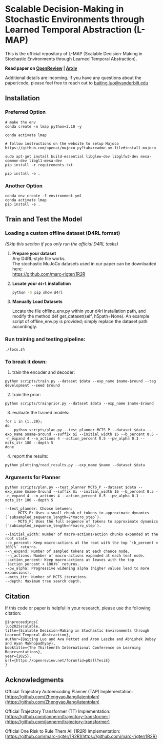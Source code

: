 # Scalable Decision-Making in Stochastic Environments through Learned Temporal Abstraction (L-MAP)

This is the official repository of L-MAP (Scalable Decision-Making in Stochastic Environments through Learned Temporal Abstraction).

**Read paper on [OpenReview](https://openreview.net/forum?id=pQsllTesiE) |
[Arxiv](https://arxiv.org/abs/2502.21186)**

Additional details are incoming.
If you have any questions about the paper/code, please feel free to reach out to baiting.luo@vanderbilt.edu

## Installation

### Preferred Option
```
# make the env
conda create -n lmap python=3.10 -y

conda activate lmap

# follow instructions on the website to setup Mujoco
https://github.com/openai/mujoco-py?tab=readme-ov-file#install-mujoco

sudo apt-get install build-essential libglew-dev libglfw3-dev mesa-common-dev libgl1-mesa-dev
pip install -r requirements.txt

pip install -e .
```

### Another Option
```
conda env create -f environment.yml
conda activate lmap
pip install -e .
```

## Train and Test the Model


### Loading a custom offline dataset (D4RL format)
*(Skip this section if you only run the official D4RL tasks)*
1. **Prepare your dataset**  
   Any D4RL‑style file works.  
   The stochastic MuJoCo datasets used in our paper can be downloaded here:  
   <https://github.com/marc-rigter/1R2R>

2. **Locate your `d4rl` installation**

   ```bash
   python -m pip show d4rl
   
3. **Manually Load Datasets**

   Locate the file offline_env.py within your d4rl installation path, and modify the method def get_dataset(self, h5path=None). An example script of offline_env.py is provided; simply replace the dataset path accordingly.


### Run training and testing pipeline:
```
./loco.sh
```

### To break it down:
1. train the encoder and decoder:
```
python scripts/train.py --dataset $data --exp_name $name-$round --tag development --seed $round
```
2. train the prior:
```
python scripts/trainprior.py --dataset $data --exp_name $name-$round
```
3. evaluate the trained models:
```
for i in {1..20};
do
    python scripts/plan.py --test_planner MCTS_P --dataset $data --exp_name $name-$round --suffix $i --initial_width 16 --b_percent 0.5 --n_expand 4 --n_actions 4 --action_percent 0.5 --pw_alpha 0.1 --mcts_itr 100 --depth 5
done 
```
4. report the results:
```
python plotting/read_results.py --exp_name $name --dataset $data
```

### Arguments for Planner
```
python scripts/plan.py --test_planner MCTS_P --dataset $data --exp_name $name-$round --suffix $i --initial_width 16 --b_percent 0.5 --n_expand 4 --n_actions 4 --action_percent 0.5 --pw_alpha 0.1 --mcts_itr 100 --depth 5

--test_planner: Choose between:
    - MCTS_P: Uses a small chunk of tokens to approximate dynamics (`subsampled_sequence_length=2*macro_step`).
    - MCTS_F: Uses the full sequence of tokens to approximate dynamics (`subsampled_sequence_length=n*macro_step`).

--initial_width: Number of macro-actions/action chunks expanded at the root state.
--b_percent: Keep macro-actions at the root with the top `(b_percent × 100)%` returns.
--n_expand: Number of sampled tokens at each chance node.
--n_actions: Number of macro-actions expanded at each leaf node.
--action_percent: Keep macro-actions at leaves with the top `(action_percent × 100)%` returns.
--pw_alpha: Progressive widening alpha (higher values lead to more expansions).
--mcts_itr: Number of MCTS iterations.
--depth: Maximum tree search depth.
```
## Citation

If this code or paper is helpful in your research, please use the following citation:

```
@inproceedings{
luo2025scalable,
title={Scalable Decision-Making in Stochastic Environments through Learned Temporal Abstraction},
author={Baiting Luo and Ava Pettet and Aron Laszka and Abhishek Dubey and Ayan Mukhopadhyay},
booktitle={The Thirteenth International Conference on Learning Representations},
year={2025},
url={https://openreview.net/forum?id=pQsllTesiE}
}
```

## Acknowledgments

Official Trajectory Autoencoding Planner (TAP) Implementation: [https://github.com/ZhengyaoJiang/latentplan](https://github.com/ZhengyaoJiang/latentplan)

Official Trajectory Transformer (TT) Implementation: [https://github.com/jannerm/trajectory-transformer](https://github.com/jannerm/trajectory-transformer)

Official One Risk to Rule Them All (1R2R) Implementation: [https://github.com/marc-rigter/1R2R](https://github.com/marc-rigter/1R2R)